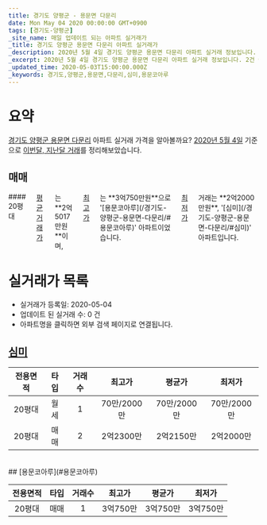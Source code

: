 ```yaml
---
title: 경기도 양평군 - 용문면 다문리
date: Mon May 04 2020 00:00:00 GMT+0900
tags: [경기도-양평군]
_site_name: 매일 업데이트 되는 아파트 실거래가
_title: 경기도 양평군 용문면 다문리 아파트 실거래가
_description: 2020년 5월 4일 경기도 양평군 용문면 다문리 아파트 실거래 정보입니다. 2건 아파트 정보가 있습니다.
_excerpt: 2020년 5월 4일 경기도 양평군 용문면 다문리 아파트 실거래 정보입니다. 2건 아파트 정보가 있습니다.
_updated_time: 2020-05-03T15:00:00.000Z
_keywords: 경기도,양평군,용문면,다문리,심미,용문코아루
---
```





# 요약
<ins>경기도 양평군 용문면 다문리</ins> 아파트 실거래 가격을 알아볼까요? <ins>2020년 5월 4일</ins> 기준으로 <ins>이번달, 지난달 거래</ins>를 정리해보았습니다.

## 매매
<div class="container">
<div class="twelve columns" markdown="1">
#### 20평대
<ins>평균 거래가</ins>는 **2억5017만원**이며, <ins>최고가</ins>는 **3억750만원**으로 '[용문코아루](/경기도-양평군-용문면-다문리/#용문코아루)' 아파트이었습니다. <ins>최저가</ins> 거래는 **2억2000만원**, '[심미](/경기도-양평군-용문면-다문리/#심미)' 아파트입니다.
</div>
</div>



# 실거래가 목록
- 실거래가 등록일: 2020-05-04
- 업데이트 된 실거래 수: 0 건
- 아파트명을 클릭하면 외부 검색 페이지로 연결됩니다.

## [심미](#심미)

|전용면적|타입|거래수|최고가|평균가|최저가|
|:---:|:---:|:---:|:---:|:---:|:---:|
|20평대|<span class="deal-type-3">월세</span>|1|70만/2000만|70만/2000만|70만/2000만|
|20평대|<span class="deal-type-1">매매</span>|2|2억2300만|2억2150만|2억2000만|

<br/>
## [용문코아루](#용문코아루)

|전용면적|타입|거래수|최고가|평균가|최저가|
|:---:|:---:|:---:|:---:|:---:|:---:|
|20평대|<span class="deal-type-1">매매</span>|1|3억750만|3억750만|3억750만|

<br/>



